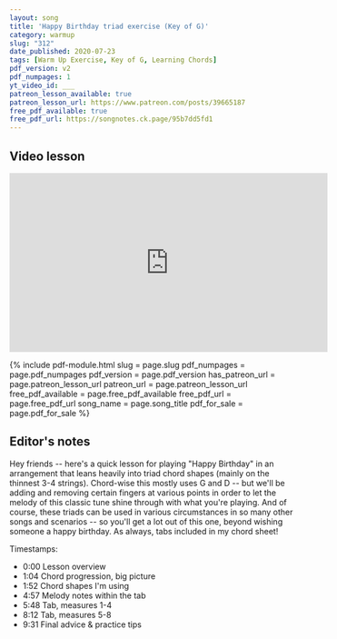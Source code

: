 ```yaml
---
layout: song
title: 'Happy Birthday triad exercise (Key of G)'
category: warmup
slug: "312"
date_published: 2020-07-23
tags: [Warm Up Exercise, Key of G, Learning Chords]
pdf_version: v2
pdf_numpages: 1
yt_video_id: ___
patreon_lesson_available: true
patreon_lesson_url: https://www.patreon.com/posts/39665187
free_pdf_available: true
free_pdf_url: https://songnotes.ck.page/95b7dd5fd1
---
```


## Video lesson

<iframe width="560" height="315" src="https://www.youtube.com/embed/fJsqUe4ZIXA" frameborder="0" allow="accelerometer; autoplay; encrypted-media; gyroscope; picture-in-picture" allowfullscreen></iframe>

{% include pdf-module.html slug = page.slug pdf_numpages = page.pdf_numpages pdf_version = page.pdf_version has_patreon_url = page.patreon_lesson_url patreon_url = page.patreon_lesson_url free_pdf_available = page.free_pdf_available free_pdf_url = page.free_pdf_url song_name = page.song_title pdf_for_sale = page.pdf_for_sale %}

## Editor's notes

Hey friends -- here's a quick lesson for playing "Happy Birthday" in an arrangement that leans heavily into triad chord shapes (mainly on the thinnest 3-4 strings). Chord-wise this mostly uses G and D -- but we'll be adding and removing certain fingers at various points in order to let the melody of this classic tune shine through with what you're playing. And of course, these triads can be used in various circumstances in so many other songs and scenarios -- so you'll get a lot out of this one, beyond wishing someone a happy birthday. As always, tabs included in my chord sheet!

Timestamps:

- 0:00 Lesson overview
- 1:04 Chord progression, big picture
- 1:52 Chord shapes I'm using
- 4:57 Melody notes within the tab
- 5:48 Tab, measures 1-4
- 8:12 Tab, measures 5-8
- 9:31 Final advice & practice tips
